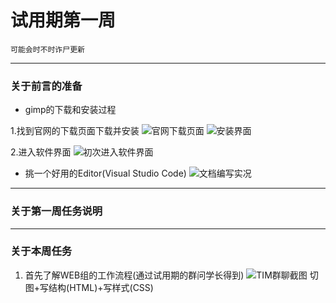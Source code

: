# 试用期第一周
`可能会时不时诈尸更新`

---

### 关于前言的准备

- gimp的下载和安装过程

1.找到官网的下载页面下载并安装
![官网下载页面](http://static.zybuluo.com/Mark201802/np7eq10z0n8uekdhsq45push/image_1ccvkq7rqsvldum18eqvbmm9rp.png)
![安装界面](http://static.zybuluo.com/Mark201802/gdomt3stny0ps6tshyygz0c1/image_1ccvkudu59id1mpc11eu1f0tbdn16.png)

2.进入软件界面
![初次进入软件界面](http://static.zybuluo.com/Mark201802/sgs2cub286rn7phyoym2tl8c/image_1ccvlmknl1adhtjk1j461r4nscj1j.png)

- 挑一个好用的Editor(Visual Studio Code)
![文档编写实况](http://static.zybuluo.com/Mark201802/rfseuzff1di527h1dbi7c6zi/image_1ccvmk1qr1mobvio1n40a1g18a92t.png)

---

### 关于第一周任务说明

---

### 关于本周任务

1. 首先了解WEB组的工作流程(通过试用期的群问学长得到)
![TIM群聊截图](http://static.zybuluo.com/Mark201802/488ksjdz7g2zl3lhwt9uhl42/image_1ccvmcgornvb1r9v12v2rmfnbe20.png)
切图+写结构(HTML)+写样式(CSS)
